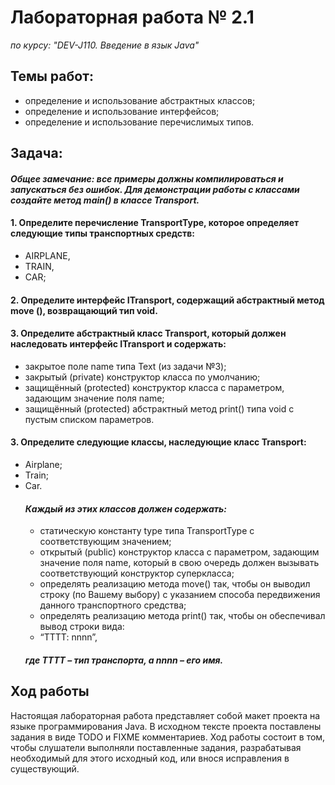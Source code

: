 # Лабораторная работа № 2.1

*по курсу: "DEV-J110. Введение в язык Java"*

## Темы работ:
  - определение и использование абстрактных классов;
  - определение и использование интерфейсов;
  - определение и использование перечислимых типов.

## Задача:

   #### *Общее замечание: все примеры должны компилироваться и запускаться без ошибок. Для демонстрации работы с классами создайте метод main() в классе Transport.*
    
#### 1. Определите перечисление TransportType, которое определяет следующие типы транспортных средств:
  - AIRPLANE, 
  - TRAIN, 
  - CAR;
  
#### 2. Определите интерфейс ITransport, содержащий абстрактный метод move (), возвращающий тип void.
  
#### 3. Определите абстрактный класс Transport, который должен наследовать интерфейс ITransport и содержать:
  - закрытое поле name типа Text (из задачи №3);
  - закрытый (private) конструктор класса по умолчанию;
  - защищённый (protected) конструктор класса с параметром,
  задающим значение поля name;
  - защищённый (protected) абстрактный метод print() типа void с
  пустым списком параметров.

#### 3. Определите следующие классы, наследующие класс Transport:
  - Airplane;
  - Train;
  - Car.
       #### *Каждый из этих классов должен содержать:*
       - статическую константу type типа TransportType с
соответствующим значением;
      - открытый (public) конструктор класса с параметром, задающим
значение поля name, который в свою очередь должен вызывать
соответствующий конструктор суперкласса;
      - определять реализацию метода move() так, чтобы он выводил строку
(по Вашему выбору) с указанием способа передвижения данного
транспортного средства;
      - определять реализацию метода print() так, чтобы он обеспечивал
вывод строки вида:
      - “TTTT: nnnn”,
      #### *где TTTT – тип транспорта, а nnnn – его имя.*


## Ход работы

Настоящая лабораторная работа представляет собой макет проекта на языке программирования Java. В исходном тексте проекта поставлены задания в виде TODO и FIXME комментариев. Ход работы состоит в  том, чтобы слушатели выполняли поставленные задания, разрабатывая необходимый для этого исходный код, или внося исправления в существующий.
